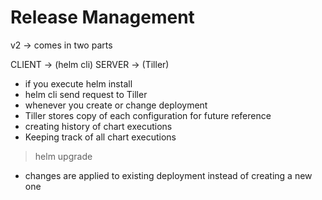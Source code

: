 # Release Management

v2 -> comes in two parts

CLIENT -> (helm cli)
SERVER -> (Tiller)

- if you execute helm install
- helm cli send request to Tiller
- whenever you create or change deployment
- Tiller stores copy of each configuration for future reference
- creating history of chart executions
- Keeping track of all chart executions

> helm upgrade <chartname>
- changes are applied to existing deployment instead of creating a new one